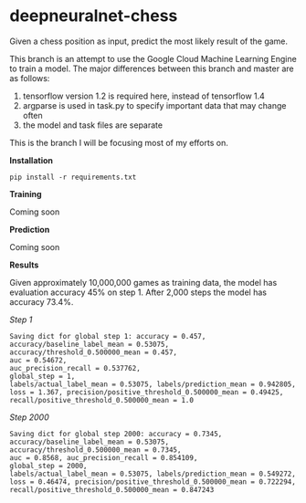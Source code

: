 # deepneuralnet-chess
Given a chess position as input, predict the most likely result of the game.

This branch is an attempt to use the Google Cloud Machine Learning Engine to train a model. The major differences between this branch and master are as follows:
  1. tensorflow version 1.2 is required here, instead of tensorflow 1.4
  2. argparse is used in task.py to specify important data that may change often
  3. the model and task files are separate

This is the branch I will be focusing most of my efforts on.

**Installation**

```
pip install -r requirements.txt
```

**Training**

Coming soon

**Prediction**

Coming soon

**Results**

Given approximately 10,000,000 games as training data, the model has evaluation accuracy 45% on step 1. After 2,000 steps the model has accuracy 73.4%.

*Step 1*
```
Saving dict for global step 1: accuracy = 0.457,
accuracy/baseline_label_mean = 0.53075,
accuracy/threshold_0.500000_mean = 0.457,
auc = 0.54672,
auc_precision_recall = 0.537762,
global_step = 1,
labels/actual_label_mean = 0.53075, labels/prediction_mean = 0.942805,
loss = 1.367, precision/positive_threshold_0.500000_mean = 0.49425, recall/positive_threshold_0.500000_mean = 1.0
```

*Step 2000*

```
Saving dict for global step 2000: accuracy = 0.7345,
accuracy/baseline_label_mean = 0.53075,
accuracy/threshold_0.500000_mean = 0.7345,
auc = 0.8568, auc_precision_recall = 0.854109,
global_step = 2000,
labels/actual_label_mean = 0.53075, labels/prediction_mean = 0.549272,
loss = 0.46474, precision/positive_threshold_0.500000_mean = 0.722294, recall/positive_threshold_0.500000_mean = 0.847243
```
